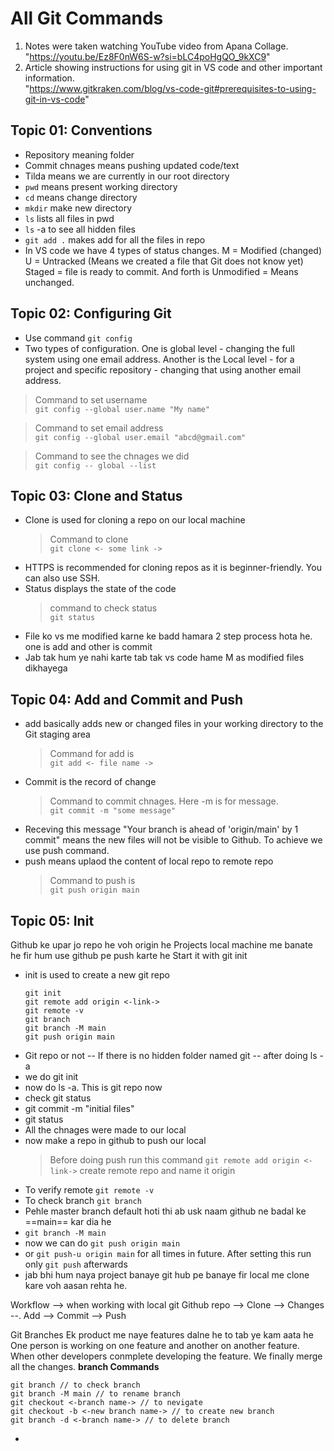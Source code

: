 # All Git Commands
1. Notes were taken watching YouTube video from Apana Collage.  
"https://youtu.be/Ez8F0nW6S-w?si=bLC4poHgQO_9kXC9"  
2. Article showing instructions for using git in VS code and other important information.  
"https://www.gitkraken.com/blog/vs-code-git#prerequisites-to-using-git-in-vs-code"


## Topic 01: Conventions
* Repository meaning folder
* Commit chnages means pushing updated code/text
* Tilda means we are currently in our root directory
* `pwd` means present working directory
* `cd` means change directory
* `mkdir` make new directory
* `ls` lists all files in pwd
* `ls` -a to see all hidden files
* `git add .` makes add for all the files in repo
* In VS code we have 4 types of status changes. M = Modified (changed) U = Untracked (Means we created a file that Git does not know yet) Staged = file is ready to commit. And forth is Unmodified = Means unchanged.


## Topic 02: Configuring Git
* Use command `git config`
* Two types of configuration. One is global level - changing the full system using one email address. Another is the Local level - for a project and specific repository - changing that using another email address.

> Command to set username  
`git config --global user.name "My name"`  

> Command to set email address  
`git config --global user.email "abcd@gmail.com"`

> Command to see the chnages we did  
`git config -- global --list`


## Topic 03: Clone and Status
* Clone is used for cloning a repo on our local machine
  > Command to clone  
  `git clone <- some link ->`
* HTTPS is recommended for cloning repos as it is beginner-friendly. You can also use SSH.
* Status displays the state of the code
  > command to check status  
  `git status`
* File ko vs me modified karne ke badd hamara 2 step process hota he. one is add and other is commit
* Jab tak hum ye nahi karte tab tak vs code hame M as modified files dikhayega


## Topic 04: Add and Commit and Push
* add basically adds new or changed files in your working directory to the Git staging area
  > Command for add is  
  `git add <- file name ->`
* Commit is the record of change
  > Command to commit chnages. Here -m is for message.  
  `git commit -m "some message"`
* Receving this message "Your branch is ahead of 'origin/main' by 1 commit" means the new files will not be visible to Github. To achieve we use push command.
* push means uplaod the content of local repo to remote repo
  > Command to push is  
  `git push origin main`


## Topic 05: Init
Github ke upar jo repo he voh origin he
Projects local machine me banate he fir hum use github pe push karte he 
Start it with git init

* init is used to create a new git repo
  ```
  git init
  git remote add origin <-link->
  git remote -v
  git branch
  git branch -M main
  git push origin main
* Git repo or not -- If there is no hidden folder named git -- after doing ls -a
* we do git init
* now do ls -a. This is git repo now
* check git status
* git commit -m "initial files"
* git status
* All the chnages were made to our local
* now make a repo in github to push our local
  > Before doing push run this command
  `git remote add origin <-link->`
  create remote repo and name it origin
* To verify remote `git remote -v`
* To check branch `git branch`
* Pehle master branch default hoti thi ab usk naam github ne badal ke ==main== kar dia he
* `git branch -M main`
* now we can do `git push origin main`
* or `git push-u origin main` for all times in future. After setting this run only `git push` afterwards
*  jab bhi hum naya project banaye git hub pe banaye fir local me clone kare voh aasan rehta he.


Workflow --> when working with local git
Github repo --> Clone --> Changes --. Add --> Commit --> Push 

Git Branches
Ek product me naye features dalne he to tab ye kam aata he
One person is working on one feature and another on another feature. When other developers conmplete developing the feature. We finally merge all the changes.
**branch Commands**
  ```
  git branch // to check branch
  git branch -M main // to rename branch
  git checkout <-branch name-> // to nevigate
  git checkout -b <-new branch name-> // to create new branch
  git branch -d <-branch name-> // to delete branch
  ```
* 

